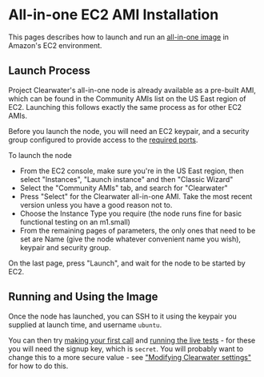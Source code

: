 # All-in-one EC2 AMI Installation

This pages describes how to launch and run an [all-in-one image](All_in_one_Images) in Amazon's EC2 environment.

## Launch Process

Project Clearwater's all-in-one node is already available as a pre-built AMI, which can be found in the Community AMIs list on the US East region of EC2.  Launching this follows exactly the same process as for other EC2 AMIs.

Before you launch the node, you will need an EC2 keypair, and a security group configured to provide access to the [required ports](Clearwater_IP_Port_Usage).

To launch the node

*  From the EC2 console, make sure you're in the US East region, then select "Instances", "Launch instance" and then "Classic Wizard"
*  Select the "Community AMIs" tab, and search for "Clearwater"
*  Press "Select" for the Clearwater all-in-one AMI. Take the most recent version unless you have a good reason not to.
*  Choose the Instance Type you require (the node runs fine for basic functional testing on an m1.small)
*  From the remaining pages of parameters, the only ones that need to be set are Name (give the node whatever convenient name you wish), keypair and security group. 

On the last page, press "Launch", and wait for the node to be started by EC2.

## Running and Using the Image

Once the node has launched, you can SSH to it using the keypair you supplied at launch time, and username `ubuntu`.

You can then try [making your first call](Making_your_first_call) and [running the live tests](Running_the_live_tests) - for these you will need the signup key, which is `secret`.  You will probably want to change this to a more secure value - see ["Modifying Clearwater settings"](Modifying_Clearwater_settings) for how to do this.
